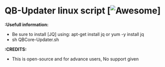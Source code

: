 # QB-Updater linux script [![Awesome](https://cdn.rawgit.com/sindresorhus/awesome/d7305f38d29fed78fa85652e3a63e154dd8e8829/media/badge.svg)]

<b>:Usefull information:</b><br>
- Be sure to install [JQ] using: apt-get install jq or yum -y install jq<br>
- sh QBCore-Updater.sh

<b>:CREDITS:</b><br>
- This is open-source and for advance users, No support given<br>



